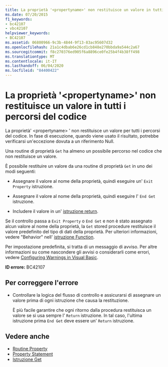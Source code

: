 ```yaml
---
title: La proprietà '<propertyname>' non restituisce un valore in tutti i percorsi del codice
ms.date: 07/20/2015
f1_keywords:
- bc42107
- vbc42107
helpviewer_keywords:
- BC42107
ms.assetid: 06800966-9c3b-4844-9f13-83ac95607d32
ms.openlocfilehash: 21a1c4dbab6e26cd1cb848e270bbda9a544c2a67
ms.sourcegitcommit: f8c270376ed905f6a8896ce0fe25b4f4b38ff498
ms.translationtype: MT
ms.contentlocale: it-IT
ms.lasthandoff: 06/04/2020
ms.locfileid: "84400422"
---
```

# <a name="property-propertyname-doesnt-return-a-value-on-all-code-paths"></a>La proprietà '\<propertyname>' non restituisce un valore in tutti i percorsi del codice
La proprietà' \<propertyname> ' non restituisce un valore per tutti i percorsi del codice. In fase di esecuzione, quando viene usato il risultato, potrebbe verificarsi un'eccezione dovuta a un riferimento Null.  
  
 Una routine di proprietà `Get` ha almeno un possibile percorso nel codice che non restituisce un valore.  
  
 È possibile restituire un valore da una routine di proprietà `Get` in uno dei modi seguenti:  
  
- Assegnare il valore al nome della proprietà, quindi eseguire un' `Exit Property` istruzione.  
  
- Assegnare il valore al nome della proprietà, quindi eseguire l' `End Get` istruzione.  
  
- Includere il valore in un' [istruzione return](../statements/return-statement.md).  
  
 Se il controllo passa a `Exit Property` o `End Get` e non è stato assegnato alcun valore al nome della proprietà, la `Get` stored procedure restituisce il valore predefinito del tipo di dati della proprietà. Per ulteriori informazioni, vedere "Behavior" nell' [istruzione Function](../statements/function-statement.md).  
  
 Per impostazione predefinita, si tratta di un messaggio di avviso. Per altre informazioni su come nascondere gli avvisi o considerarli come errori, vedere [Configuring Warnings in Visual Basic](/visualstudio/ide/configuring-warnings-in-visual-basic).  
  
 **ID errore:** BC42107  
  
## <a name="to-correct-this-error"></a>Per correggere l'errore  
  
- Controllare la logica del flusso di controllo e assicurarsi di assegnare un valore prima di ogni istruzione che causa la restituzione.  
  
     È più facile garantire che ogni ritorno dalla procedura restituisca un valore se si usa sempre l' `Return` istruzione. In tal caso, l'ultima istruzione prima `End Get` deve essere un' `Return` istruzione.  
  
## <a name="see-also"></a>Vedere anche

- [Routine Property](../../programming-guide/language-features/procedures/property-procedures.md)
- [Property Statement](../statements/property-statement.md)
- [Istruzione Get](../statements/get-statement.md)
